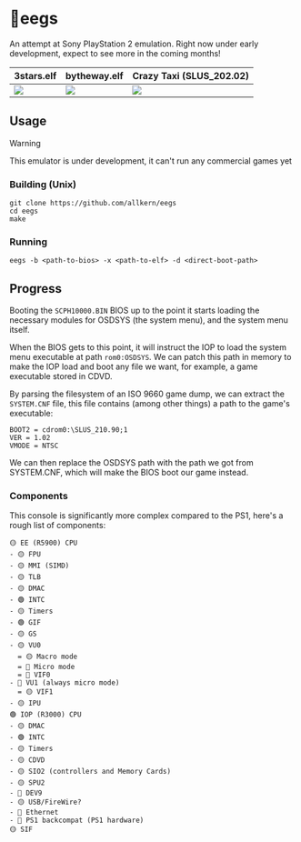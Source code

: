 # 🐣eegs
An attempt at Sony PlayStation 2 emulation. Right now under early development, expect to see more in the coming months!

| 3stars.elf | bytheway.elf | Crazy Taxi (SLUS_202.02) |
| ------------- | ------------- | ------------- |
| ![](https://github.com/user-attachments/assets/5702f174-24ea-40d0-b404-e26787a151c8) | ![](https://github.com/user-attachments/assets/9b99d4fc-2232-492b-a14d-3d7f472e6928) | ![](https://github.com/user-attachments/assets/887e8c08-e870-44e0-b9ef-ac41903e83d7) |
## Usage

> [!WARNING]  
> This emulator is under development, it can't run any commercial games yet

### Building (Unix)
```
git clone https://github.com/allkern/eegs
cd eegs
make
```

### Running
```
eegs -b <path-to-bios> -x <path-to-elf> -d <direct-boot-path>
```

## Progress
Booting the `SCPH10000.BIN` BIOS up to the point it starts loading the necessary modules for OSDSYS (the system menu), and the system menu itself.

When the BIOS gets to this point, it will instruct the IOP to load the system menu executable at path `rom0:OSDSYS`. We can patch this path in memory to make the IOP load and boot any file we want, for example, a game executable stored in CDVD.

By parsing the filesystem of an ISO 9660 game dump, we can extract the `SYSTEM.CNF` file, this file contains (among other things) a path to the game's executable:
```
BOOT2 = cdrom0:\SLUS_210.90;1
VER = 1.02
VMODE = NTSC
```
We can then replace the OSDSYS path with the path we got from SYSTEM.CNF, which will make the BIOS boot our game instead.

### Components
This console is significantly more complex compared to the PS1, here's a rough list of components:
```
🟡 EE (R5900) CPU
- 🟡 FPU
- 🟡 MMI (SIMD)
- 🟡 TLB
- 🟡 DMAC
- 🟢 INTC
- 🟡 Timers
- 🟢 GIF
- 🟡 GS
- 🟡 VU0
  = 🟡 Macro mode
  = 🔴 Micro mode
  = 🔴 VIF0
- 🔴 VU1 (always micro mode)
  = 🟡 VIF1
- 🟡 IPU
🟢 IOP (R3000) CPU
- 🟡 DMAC
- 🟢 INTC
- 🟡 Timers
- 🟡 CDVD
- 🟡 SIO2 (controllers and Memory Cards)
- 🟡 SPU2
- 🔴 DEV9
- 🟡 USB/FireWire?
- 🔴 Ethernet
- 🔴 PS1 backcompat (PS1 hardware)
🟡 SIF
```
